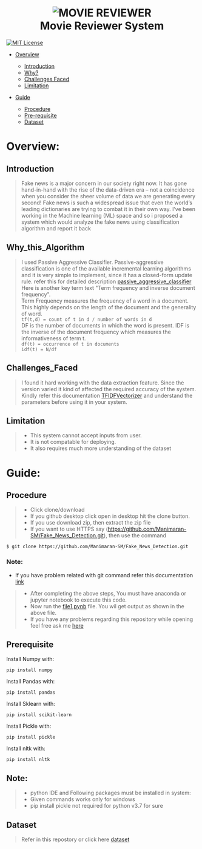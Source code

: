 <h1 align="center">
  <img src="https://sourceessay.com/essay/wp-content/uploads/2018/07/demonstration-767983_1920-e1532070341714.jpg" alt="MOVIE REVIEWER"><br>
  Movie Reviewer System
</h1>

[![MIT License](https://img.shields.io/badge/license-MIT-blue.svg?style=flat)](https://github.com/Manimaran-SM/Movie_Reviewer_System/blob/master/LICENSE)

* [Overview](#Overview)
   * [Introduction](#Introduction)
   * [Why?](#Why_this_Algorithm)
   * [Challenges Faced](#Challenges_Faced)
   * [Limitation](#Limitation)
   
* [Guide](#Guide)
  * [Procedure](#Procedure)
  * [Pre-requisite](#Prerequisite)
  * [Dataset](#Dataset)


# Overview:
## Introduction
>Fake news is a major concern in our society right now. It has gone hand-in-hand with the rise of the data-driven era – not a coincidence when you consider the sheer volume of data we are generating every second! Fake news is such a widespread issue that even the world’s leading dictionaries are trying to combat it in their own way.
>I’ve been working in the Machine learning (ML) space and so i proposed a system which would analyze the fake news using classification algorithm and report it back 

## Why_this_Algorithm
  >I used Passive Aggressive Classifier. Passive-aggressive classification is one of the available incremental learning algorithms and it is very simple to implement, since it has a closed-form update rule.
  >refer this for detailed description [passive_aggressive_classifier](https://www.bonaccorso.eu/2017/10/06/ml-algorithms-addendum-passive-aggressive-algorithms/)
  >Here is another key term text "Term frequency and inverse document frequency". 
  <br>Term Frequency measures the frequency of a word in a document. This highly depends on the length of the document and the generality of word. 
  <br>```tf(t,d) = count of t in d / number of words in d ```
  <br>DF is the number of documents in which the word is present. IDF is the inverse of the document frequency which measures the informativeness of term t.
  <br>```df(t) = occurrence of t in documents```
  <br>```idf(t) = N/df```
  

## Challenges_Faced
  >I found it hard working with the data extraction feature. Since the version varied it kind of affected the required accuracy of the system.
  >Kindly refer this documentation [TFIDFVectorizer](https://scikit-learn.org/stable/modules/generated/sklearn.feature_extraction.text.TfidfVectorizer.html) and understand the parameters before using it in your system. 


## Limitation
  >* This system cannot accept inputs from user. 
  >* It is not compatable for deploying.
  >* It also requires much more understanding of the dataset
  

# Guide:
## Procedure
>* Click clone/download
>* If you github desktop click open in desktop hit the clone button. 
>* If you use download zip, then extract the zip file  
>* If you want to use HTTPS say (https://github.com/Manimaran-SM/Fake_News_Detection.git),  then use the command
``` 
$ git clone https://github.com/Manimaran-SM/Fake_News_Detection.git
```
### Note:
* If you have problem related with git command refer this documentation [link](https://git-scm.com/book/en/v2/Git-Basics-Getting-a-Git-Repository)
>* After completing the above steps, You must have anaconda or jupyter notebook to execute this code.
>* Now run the [file1.pynb](https://github.com/Manimaran-SM/Fake_News_Detection/blob/master/file1.ipynb) file. You wil get output as shown in the above file.
>* If you have any problems regarding this repository while opening feel free ask me [here](https://github.com/Manimaran-SM/Fake_News_Detection/issues/new)

## Prerequisite
Install Numpy with:

```
pip install numpy
```
Install Pandas with:

```
pip install pandas
```
Install Sklearn with:

```
pip install scikit-learn
```
Install Pickle with:

```
pip install pickle
```
Install nltk with:

```
pip install nltk
```
## Note:
>* python IDE and Following packages must be installed in system:
>* Given commands works only for windows
>* pip install pickle not required for python v3.7 for sure    

## Dataset

>Refer in this repostory or click here [dataset](http://ai.stanford.edu/~amaas/data/sentiment/aclImdb_v1.tar.gz)
